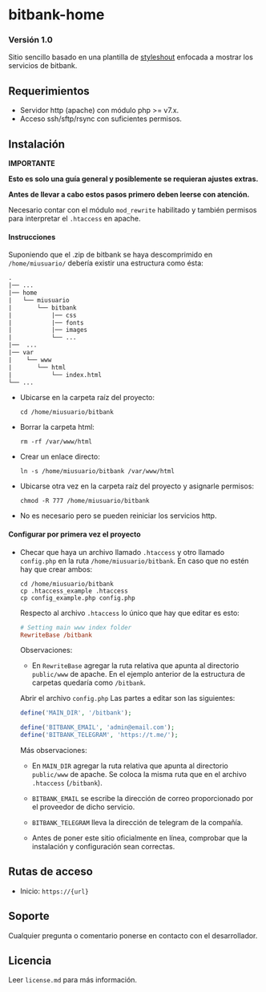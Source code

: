 # bitbank-home

### Versión 1.0

Sitio sencillo basado en una plantilla de [styleshout](https://styleshout.com) enfocada a mostrar los servicios de bitbank.

## Requerimientos

- Servidor http (apache) con módulo php >= v7.x.
- Acceso ssh/sftp/rsync con suficientes permisos.

## Instalación

**IMPORTANTE**

**Esto es solo una guía general y posiblemente se requieran ajustes extras.**

**Antes de llevar a cabo estos pasos primero deben leerse con atención.**

Necesario contar con el módulo `mod_rewrite` habilitado y también permisos para interpretar el `.htaccess` en apache.

#### Instrucciones

Suponiendo que el .zip de bitbank se haya descomprimido en `/home/miusuario/` debería existir una estructura como ésta:

```html
.
|── ...
|── home
|   └── miusuario
|       └── bitbank
|           |── css
|           |── fonts
|           |── images
|           └── ...
|──  ...
|── var
|    └── www
|       └── html
|           └── index.html
└── ...
```

- Ubicarse en la carpeta raíz del proyecto:
  
  ```shell
  cd /home/miusuario/bitbank
  ```

- Borrar la carpeta html:
  
  ```shell
  rm -rf /var/www/html
  ```

- Crear un enlace directo:
  
  ```shell
  ln -s /home/miusuario/bitbank /var/www/html
  ```

- Ubicarse otra vez en la carpeta raíz del proyecto y asignarle permisos:
  
  ```shell
  chmod -R 777 /home/miusuario/bitbank
  ```

- No es necesario pero se pueden reiniciar los servicios http.

#### Configurar por primera vez el proyecto

- Checar que haya un archivo llamado `.htaccess` y otro llamado `config.php` en la ruta `/home/miusuario/bitbank`. En caso que no estén hay que crear ambos:
  
  ```shell
  cd /home/miusuario/bitbank
  cp .htaccess_example .htaccess
  cp config_example.php config.php
  ```
  
  Respecto al archivo `.htaccess` lo único que hay que editar es esto:
  
  ```ini
  # Setting main www index folder
  RewriteBase /bitbank
  ```
  
  Observaciones:
  
  - En `RewriteBase` agregar la ruta relativa que apunta al directorio `public/www` de apache. En el ejemplo anterior de la estructura de carpetas quedaría como `/bitbank`.
  
  Abrir el archivo `config.php` Las partes a editar son las siguientes:
  
  ```php
  define('MAIN_DIR', '/bitbank');
  
  define('BITBANK_EMAIL', 'admin@email.com');
  define('BITBANK_TELEGRAM', 'https://t.me/');
  ```
  
  Más observaciones:
  
  - En `MAIN_DIR` agregar la ruta relativa que apunta al directorio `public/www` de apache. Se coloca la misma ruta que en el archivo `.htaccess` (`/bitbank`).
  
  - `BITBANK_EMAIL` se escribe la dirección de correo proporcionado por el proveedor de dicho servicio.
  
  - `BITBANK_TELEGRAM` lleva la dirección de telegram de la compañía.
  
  - Antes de poner este sitio oficialmente en línea, comprobar que la instalación y configuración sean correctas.

## Rutas de acceso

- Inicio: `https://{url}`

## Soporte

Cualquier pregunta o comentario ponerse en contacto con el desarrollador.

## Licencia

Leer `license.md` para más información.
